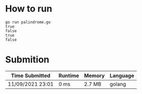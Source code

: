 # How to run

```
go run palindrome.go
true
false
true
false
```

# Submition

Time Submitted | Runtime | Memory | Language
-------------- | ------ | ------- | ------ |
11/09/2021 23:01| 0 ms |	2.7 MB | golang
